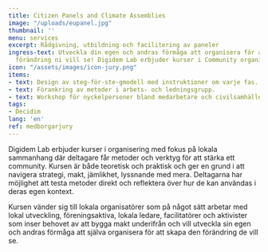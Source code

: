 ```yaml
---
title: Citizen Panels and Climate Assemblies
image: "/uploads/eupanel.jpg"
thumbnail: ''
menu: services
excerpt: Rådgivning, utbildning och facilitering av paneler
ingress-text: Utveckla din egen och andras förmåga att organisera för att skapa den
  förändring ni vill se! Digidem Lab erbjuder kurser i Community organising
icon: "/assets/images/icon-jury.png"
items:
- text: Design av steg-för-ste-gmodell med instruktioner om varje fas.
- text: Förankring av metoder i arbets- och ledningsgrupp.
- text: Workshop för nyckelpersoner bland medarbetare och civilsamhälle.
tags:
- Decidim
lang: 'en'
ref: medborgarjury
---
```

Digidem Lab erbjuder kurser i organisering med fokus på lokala sammanhang där deltagare får metoder och verktyg för att stärka ett community. Kursen är både teoretisk och praktisk och ger en grund i att navigera strategi, makt, jämlikhet, lyssnande med mera. Deltagarna har möjlighet att testa metoder direkt och reflektera över hur de kan användas i deras egen kontext.

Kursen vänder sig till lokala organisatörer som på något sätt arbetar med lokal utveckling, föreningsaktiva, lokala ledare, facilitatörer och aktivister som inser behovet av att bygga makt underifrån och vill utveckla sin egen och andras förmåga att själva organisera för att skapa den förändring de vill se.
